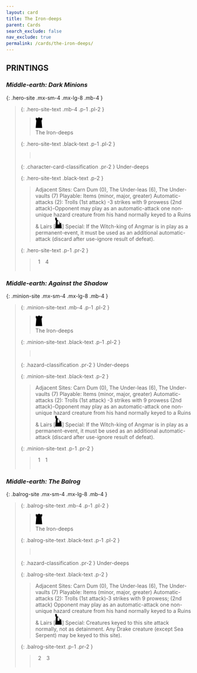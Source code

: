 ```yaml
---
layout: card
title: The Iron-deeps
parent: Cards
search_exclude: false
nav_exclude: true
permalink: /cards/the-iron-deeps/
---
```


## PRINTINGS


### _Middle-earth: Dark Minions_

{: .hero-site .mx-sm-4 .mx-lg-8 .mb-4 }
> {: .hero-site-text .mb-4 .p-1 .pl-2 }
> > <div class="card-mp"><img src="/assets/images/dark-hold.svg"></div>
> > <div class="character-card-name">The Iron-deeps</div>
>
> {: .hero-site-text .black-text .p-1 .pl-2 }
> > &nbsp;
>
> {: .character-card-classification .pr-2 }
> Under-deeps
>
> {: .hero-site-text .black-text .p-2 }
> > Adjacent Sites: Carn Dum (0), The Under-leas (6), The Under-vaults (7) Playable: Items (minor, major, greater) Automatic-attacks (2): Trolls (1st attack) -3 strikes with 9 prowess (2nd attack)-Opponent may play as an automatic-attack one non-unique hazard creature from his hand normally keyed to a Ruins & Lairs \[![](/assets/images/ruinlair.svg)] Special: If the Witch-king of Angmar is in play  as a permanent-event, it must be used as an additional automatic-attack (discard after use-ignore result of defeat). 
> 
> {: .hero-site-text .p-1 .pr-2 }
> > <div class="hero-site-draw"><span class="hero-you-draw">&ensp;1&ensp;</span><span class="hero-opp-draw">&ensp;4&ensp;</span></div>
> > <div class="card-corruption">&nbsp;</div>

### _Middle-earth: Against the Shadow_

{: .minion-site .mx-sm-4 .mx-lg-8 .mb-4 }
> {: .minion-site-text .mb-4 .p-1 .pl-2 }
> > <div class="card-mp"><img src="/assets/images/dark-hold.svg"></div>
> > <div class="card-name">The Iron-deeps</div>
>
> {: .minion-site-text .black-text .p-1 .pl-2 }
> > &nbsp;
>
> {: .hazard-classification .pr-2 }
> Under-deeps
>
> {: .minion-site-text .black-text .p-2 }
> > Adjacent Sites: Carn Dum (0), The Under-leas (6), The Under-vaults (7) Playable: Items (minor, major, greater) Automatic-attacks (2): Trolls (1st attack) -3 strikes with 9 prowess (2nd attack)-Opponent may play as an automatic-attack one non-unique hazard creature from his hand normally keyed to a Ruins & Lairs \[![](/assets/images/ruinlair.svg)] Special: If the Witch-king of Angmar is in play  as a permanent-event, it must be used as an additional automatic-attack (discard after use-ignore result of defeat). 
> 
> {: .minion-site-text .p-1 .pr-2 }
> > <div class="hero-site-draw"><span class="minion-you-draw">&ensp;1&ensp;</span><span class="minion-opp-draw">&ensp;1&ensp;</span></div>
> > <div class="card-corruption">&nbsp;</div>

### _Middle-earth: The Balrog_

{: .balrog-site .mx-sm-4 .mx-lg-8 .mb-4 }
> {: .balrog-site-text .mb-4 .p-1 .pl-2 }
> > <div class="card-mp"><img src="/assets/images/dark-hold.svg"></div>
> > <div class="card-name">The Iron-deeps</div>
>
> {: .balrog-site-text .black-text .p-1 .pl-2 }
> > &nbsp;
>
> {: .hazard-classification .pr-2 }
> Under-deeps
>
> {: .balrog-site-text .black-text .p-2 }
> > Adjacent Sites: Carn Dum (0), The Under-leas (6), The Under-vaults (7) Playable: Items (minor, major, greater) Automatic-attacks (2): Trolls (1st attack)-3 strikes with 9 prowess; (2nd attack) Opponent may play as an automatic-attack one non-unique hazard creature from his hand normally keyed to a Ruins & Lairs \[![](/assets/images/ruinlair.svg)] Special: Creatures keyed to this site attack normally, not as detainment. Any Drake creature (except Sea Serpent) may be keyed to this site). 
> 
> {: .balrog-site-text .p-1 .pr-2 }
> > <div class="hero-site-draw"><span class="minion-you-draw">&ensp;2&ensp;</span><span class="minion-opp-draw">&ensp;3&ensp;</span></div>
> > <div class="card-corruption">&nbsp;</div>

